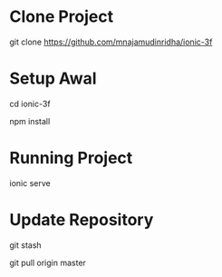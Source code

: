 # Clone Project
git clone https://github.com/mnajamudinridha/ionic-3f

# Setup Awal
cd ionic-3f

npm install

# Running Project
ionic serve

# Update Repository
git stash

git pull origin master
